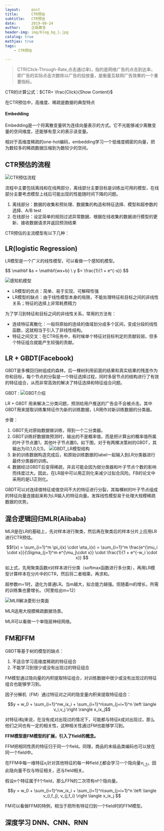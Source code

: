 ```yaml
---
layout:     post
title:      CTR预估
subtitle:   CTR预估
date:       2019-08-24
author:     正版慕言
header-img: img/blog_bg_1.jpg
catalog: true
mathjax: true
tags:
    - CTR预估

---
```


> CTR(Click-Through-Rate,点击通过率)，指的是网络广告的点击到达率，即广告的实际点击次数除以广告的投放量，是衡量互联网广告效果的一个重要指标。

CTR的计算公式：$CTR= \frac{Click}{Show Content}$

在CTR预估中，高维度、稀疏是数据的典型特点

#### Embedding

Embedding是一个将离散变量转为连续向量表示的方式。它不光能够减少离散变量的空间维度，还能够有意义的表示该变量。

相对于高维度稀疏的one-hot编码，embedding学习一个低维度稠密的向量，把为数较多的稀疏数据压缩到为数较少的空间。

## CTR预估的流程

![CTR预估流程](/img/Journal/CTR/CTR预估流程.jpg)

流程中主要包括离线和在线两部分，离线部分主要目标是训练出可用的模型，在线部分主要考虑模型上线后可能出现的性能随时间下降的问题。

1. 离线部分：数据的收集和预处理、数据集的构造和特征选择、模型和超参数的选择、A/B test
2. 在线部分：设定简单的规则过滤异常数据、根据在线收集的数据进行模型的更新、接收数据请求并返回预测结果


CTR预估的主流模型有以下几种：

## LR(logistic Regression)

LR模型是一个广义的线性模型，可以看做一个感知机模型。

$$
\mathbf &s = \mathbf{wx+b} \\
y $= \frac{1}{1 + e^{-s}}
$$

![感知机模型](/img/Journal/CTR/感知机模型.jpg)

* LR模型的优点：简单、易于实现、可解释性强
* LR模型的缺点：由于线性模型本身的局限，不能处理特征和目标之间的非线性关系；特征的选择上非常耗费精力

为了学习到特征和目标之间的非线性关系，常用的方法有：

* 连续特征离散化：一般将原始的连续的值域划分成多个区间，变成分段的线性函数，这就相当于引入了非线性结构。
* 特征之间交叉：在CTR任务中，有时候单个特征对目标判定的贡献较弱，但多个特征组合就能产生较强的贡献。

## LR + GBDT(Facebook)

GBDT是多棵回归树组成的森林，后一棵树利用前面的结果和真实结果的残差作为你和目标，每个节点的分裂是一个特征选择过程，同时多层节点的结构进行了有效的特征组合，从而非常高效的解决了特征选择和特征组合问题。

GBDT : ![GBDT介绍](https://lsbmzzz.github.io/2019/08/24/GBDT%E5%92%8CXGBoost%E7%9A%84%E7%90%86%E8%A7%A3/)

LR + GBDT 用来解决二分类问题，预测给用户推送的广告会不会被点击。其中GBDT用来提取训练集特征作为新的训练数据，LR用作对新训练数据的分类器。

步骤：
1. GBDT先对原始数据做训练，得到一个二分类器。
2. GBDT训练好数据做预测时，输出的不是概率值，而是把计算出的概率值所属的叶子节点置1，其他叶子节点置0。如下图，对于有两棵决策树的GBDT，其输出为(0,1,0,0,1)。
![GBDT_LR模型结构](/img/Journal/CTR/GBDT+LR的模型结构.png)
3. 新的训练数据构造完成后，和原始训练数据的label一起输入到LR分类器进行最终分类器的训练。
4. 数据经过GBDT后变得稀疏，并且可能会因为弱分类器和叶子节点个数的影响而纬度过大。因此，在LR层中可以用正则化来减少过拟合风险。FB的论文中采用的是L1正则化。

GBDT可以对连续值特征或值空间不大的特征进行分裂，其每棵树的叶子节点组成的特征向量连接起来称为LR输入的特征向量。发挥线性模型易于处理大规模稀疏数据的优势。

## 混合逻辑回归MLR(Alibaba)

MLR是在LR的基础上，先对样本进行聚类，然后再在聚类后的样本分片上应用LR进行CTR预估。

$$f(x) = \sum_{i=1}^m \pi_i(x) \cdot \eta_i(x) = \sum_{i=1}^m \frac{e^{\mu_i \cdot x}}{\Sigma_{j=1}^m e^{\mu_j\cdot x}} \cdot \frac{1}{1 + e^{-w_i \cdot x}} $$

如上式，先用聚类函数$\pi$对样本进行分类（softmax函数进行多分类），再用LR模型计算样本在分片中的CTR，然后将二者相乘，再求和。

超参数m=1时，退化为普通LR。当m越大，拟合能力越强。但随着m的增长，所需的训练集也要增长。（阿里给出m=12）

![MLR解决菱形分类面](/img/Journal/CTR/MLR解决菱形分类面的样例.png)

MLR适用大规模稀疏数据场景。

MLR可以看做一个单隐层神经网络。

## FM和FFM

GBDT等基于树的模型的缺点：

1. 不适合学习高维度稀疏的特征组合
2. 不能学习到很少或没有出现过的特征组合

FM模型通过隐向量的内积提取特征组合，对训练数据中很少或没有出现过的特征组合也能够学习到。

因子分解机（FM）通过特征对之间的隐变量内积来提取特征组合：

$$y = w_0 + \sum_{i=1}^nw_ix_i + \sum_{i=1}^n\sum_{j=i+1}^n \left \langle v_i,v_j \right \rangle x_ix_j$$

对特征$i$和$j$来说，在没有成对出现过的情况下，可能都与特征$k$成对出现过，那么他们之间也有一定的相关性，这种相关性通过FM也能够学习到。

**FFM模型是FM模型的扩展，引入了field的概念。**

FFM把相同性质的特征归于同一个field。同理，商品的末级品类编码也可以放在同一个field中。

在FFM中每一维特征$x_i$针对其他特征的每一种field $f_i$都会学习一个隐向量$v_{i,f_i}$。因此隐向量不仅与特征相关，还与field相关。

假设n个特征属于f个field，那么FFN的二次项有nf个隐向量。

$$y = w_0 + \sum_{i=1}^nw_ix_i + \sum_{i=1}^n\sum_{j=i+1}^n \left \langle v_{i,f_j}, v_{j,f_i} \right \langle x_ix_j $$

FM可以看做FFM的特例，相当于把所有特征归到一个field时的FFM模型。

## 深度学习 DNN、CNN、RNN
